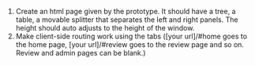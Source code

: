 1. Create an html page given by the prototype. It should have a tree, a table, a movable splitter that separates the left and right panels. The height should auto adjusts to the height of the window.
2. Make client-side routing work using the tabs ([your url]/#home goes to the home page, [your url]/#review goes to the review page and so on. Review and admin pages can be blank.)
